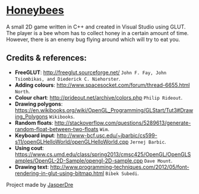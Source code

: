 [Honeybees](https://github.com/JasperDre/Honeybees)
==================================================

A small 2D game written in C++ and created in Visual Studio using GLUT.
The player is a bee whom has to collect honey in a certain amount of time. 
However, there is an enemy bug flying around which will try to eat you.

Credits & references:
--------------------------------------

- **FreeGLUT**: http://freeglut.sourceforge.net/ `John F. Fay, John Tsiombikas, and Diederick C. Niehorster`.
- **Adding colours**: http://www.spacesocket.com/forum/thread-6655.html `North`.
- **Colour chart**: http://prideout.net/archive/colors.php `Philip Rideout`.
- **Drawing polygons**: https://en.wikibooks.org/wiki/OpenGL_Programming/GLStart/Tut3#Drawing_Polygons `Wikibooks`.
- **Random floats**: http://stackoverflow.com/questions/5289613/generate-random-float-between-two-floats `Wim`.
- **Keyboard input**: http://www-bcf.usc.edu/~jbarbic/cs599-s11/openGLHelloWorld/openGLHelloWorld.cpp `Jernej Barbic`.
- **Using cout**: https://www.cs.umd.edu/class/spring2013/cmsc425/OpenGL/OpenGLSamples/OpenGL-2D-Sample/opengl-2D-sample.cpp `Dave Mount`.
- **Drawing text**: http://www.programming-techniques.com/2012/05/font-rendering-in-glut-using-bitmap.html `Bibek Subedi`.

Project made by [JasperDre](https://github.com/JasperDre)
